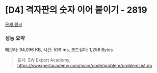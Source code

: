 # [D4] 격자판의 숫자 이어 붙이기 - 2819 

[문제 링크](https://swexpertacademy.com/main/code/problem/problemDetail.do?contestProbId=AV7I5fgqEogDFAXB) 

### 성능 요약

메모리: 94,096 KB, 시간: 539 ms, 코드길이: 1,258 Bytes



> 출처: SW Expert Academy, https://swexpertacademy.com/main/code/problem/problemList.do